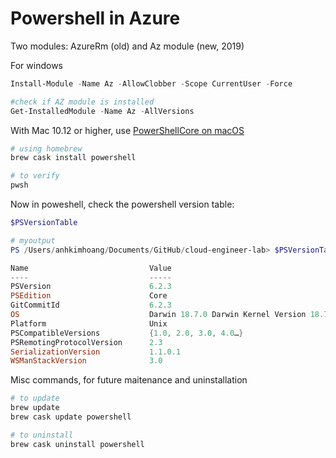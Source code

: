 # Powershell in Azure

Two modules: AzureRm (old) and Az module (new, 2019)  

For windows
```powershell
Install-Module -Name Az -AllowClobber -Scope CurrentUser -Force

#check if AZ module is installed
Get-InstalledModule -Name Az -AllVersions

```


With Mac 10.12 or higher, use [PowerShellCore on macOS](https://docs.microsoft.com/en-us/powershell/scripting/install/installing-powershell-core-on-macos?view=powershell-6)  
```bash
# using homebrew
brew cask install powershell

# to verify
pwsh
```

Now in poweshell, check the powershell version table:  
```powershell
$PSVersionTable

# myoutput
PS /Users/anhkimhoang/Documents/GitHub/cloud-engineer-lab> $PSVersionTable

Name                           Value
----                           -----
PSVersion                      6.2.3
PSEdition                      Core
GitCommitId                    6.2.3
OS                             Darwin 18.7.0 Darwin Kernel Version 18.7.0: Tue Aug 20 16:57:14 PDT 2019; root:xnu-4903.271.2~…
Platform                       Unix
PSCompatibleVersions           {1.0, 2.0, 3.0, 4.0…}
PSRemotingProtocolVersion      2.3
SerializationVersion           1.1.0.1
WSManStackVersion              3.0
```

Misc commands, for future maitenance and uninstallation  
```bash
# to update
brew update
brew cask update powershell

# to uninstall 
brew cask uninstall powershell
```
